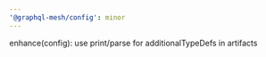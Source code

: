 ```yaml
---
'@graphql-mesh/config': minor
---
```


enhance(config): use print/parse for additionalTypeDefs in artifacts
